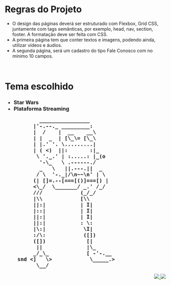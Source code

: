 <h1> Regras do Projeto</h1>

* O design das páginas deverá ser estruturado com Flexbox, Grid CSS, juntamente com tags semânticas, por exemplo, head, nav, section, footer. A formatação deve ser feita com CSS.
* A primeira página tem que conter textos e imagens, podendo ainda, utilizar vídeos e áudios.
* A segunda página, será um cadastro do tipo Fale Conosco com no mínimo 10 campos.

<br>
<h1> Tema escolhido <h3>

* Star Wars
* Plataforma Streaming


<pre>
           ________________
         |'-.--._ _________:
         |  /    |  __    __\
         | |  _  | [\_\= [\_\
         | |.' '. \.........|
         | ( <)  ||:       :|_
          \ '._.' | :.....: |_(o
           '-\_   \ .------./
           _   \   ||.---.||  _
          / \  '-._|/\n~~\n' | \
         (| []=.--[===[()]===[) |
         <\_/  \_______/ _.' /_/
         ///            (_/_/
         |\\            [\\
         ||:|           | I|
         |::|           | I|
         ||:|           | I|
         ||:|           : \:
         |\:|            \I|
         :/\:            ([])
         ([])             [|
          ||              |\_
         _/_\_            [ -'-.__
    snd <]   \>            \_____.>
          \__/        
</pre>

<div align="right">
    <a href="https://jclizar.github.io/StarWarsFlix/index.html">
        <img src="https://img.shields.io/badge/Site-StarWarsFlix-red">
    </a>
    <a href="https://asciiart.website/index.php?art=movies/star%20wars">
        <img src="https://img.shields.io/badge/ASCII-Art-blue">
    </a>
</div>
